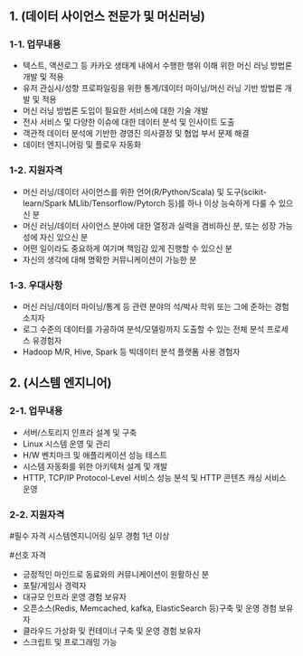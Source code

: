 # # 

## 1. (데이터 사이언스 전문가 및 머신러닝)

### 1-1. 업무내용

- 텍스트, 액션로그 등 카카오 생태계 내에서 수행한 행위 이해 위한 머신 러닝 방법론 개발 및 적용
- 유저 관심사/성향 프로파일링을 위한 통계/데이터 마이닝/머신 러닝 기반 방법론 개발 및 적용
- 머신 러닝 방법론 도입이 필요한 서비스에 대한 기술 개발
- 전사 서비스 및 다양한 이슈에 대한 데이터 분석 및 인사이트 도출
- 객관적 데이터 분석에 기반한 경영진 의사결정 및 협업 부서 문제 해결
- 데이터 엔지니어링 및 플로우 자동화

### 1-2. 지원자격

- 머신 러닝/데이터 사이언스를 위한 언어(R/Python/Scala) 및 도구(scikit-learn/Spark MLlib/Tensorflow/Pytorch 등)를 하나 이상 능숙하게 다룰 수 있으신 분
- 머신 러닝/데이터 사이언스 분야에 대한 열정과 실력을 겸비하신 분, 또는 성장 가능성에 자신 있으신 분
- 어떤 일이라도 중요하게 여기며 책임감 있게 진행할 수 있으신 분
- 자신의 생각에 대해 명확한 커뮤니케이션이 가능한 분

### 1-3. 우대사항

- 머신 러닝/데이터 마이닝/통계 등 관련 분야의 석/박사 학위 또는 그에 준하는 경험 소지자
- 로그 수준의 데이터를 가공하여 분석/모델링까지 도출할 수 있는 전체 분석 프로세스 유경험자
- Hadoop M/R, Hive, Spark 등 빅데이터 분석 플랫폼 사용 경험자



## 2. (시스템 엔지니어)

### 2-1. 업무내용

- 서버/스토리지 인프라 설계 및 구축
- Linux 시스템 운영 및 관리
- H/W 벤치마크 및 애플리케이션 성능 테스트
- 시스템 자동화를 위한 아키텍처 설계 및 개발
- HTTP, TCP/IP Protocol-Level 서비스 성능 분석 및 HTTP 콘텐츠 캐싱 서비스 운영

### 2-2. 지원자격

\#필수 자격
시스템엔지니어링 실무 경험 1년 이상

 

\#선호 자격

- 긍정적인 마인드로 동료와의 커뮤니케이션이 원활하신 분
- 포탈/게임사 경력자
- 대규모 인프라 운영 경험 보유자
- 오픈소스(Redis, Memcached, kafka, ElasticSearch 등)구축 및 운영 경험 보유자
- 클라우드 가상화 및 컨테이너 구축 및 운영 경험 보유자
- 스크립트 및 프로그래밍 가능



